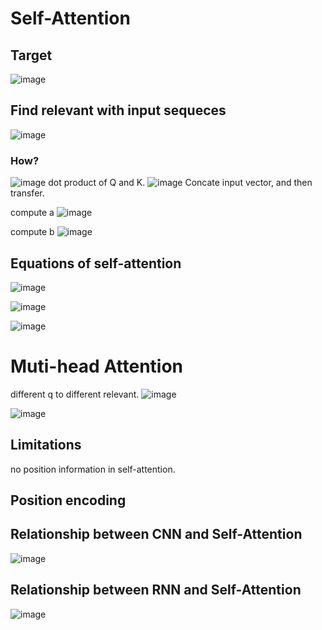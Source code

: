 # Self-Attention
## Target
![image](https://user-images.githubusercontent.com/94330800/144342859-736956fd-cc97-4b3e-a04d-380f76235008.png)
## Find relevant with input sequeces
![image](https://user-images.githubusercontent.com/94330800/144341422-a27f6745-0cdb-4632-8e2e-e53421e7ad7c.png)
### How?
![image](https://user-images.githubusercontent.com/94330800/144341622-769e8bb0-4f9b-4379-b88d-93e4706a3869.png)
dot product of Q and K.
![image](https://user-images.githubusercontent.com/94330800/144341676-a901a948-3432-4ee2-9f50-7a24979fdadf.png)
Concate input vector, and then transfer.

compute a
![image](https://user-images.githubusercontent.com/94330800/144342399-648085ba-4982-4c00-96cd-75d0526d2778.png)

compute b
![image](https://user-images.githubusercontent.com/94330800/144342738-fa0f41af-9c46-481f-b7e1-35ed4331c57d.png)

## Equations of self-attention

![image](https://user-images.githubusercontent.com/94330800/144343723-c315ce19-bd30-4012-8cd4-aa24aaf34dd5.png)

![image](https://user-images.githubusercontent.com/94330800/144343911-9b0cfead-cbf2-4519-806a-586632f41b74.png)

![image](https://user-images.githubusercontent.com/94330800/144344097-df3e9967-c3c5-408e-b15d-485843e00760.png)


# Muti-head Attention
different q to different relevant.
![image](https://user-images.githubusercontent.com/94330800/144344877-a882dcb2-74db-46a8-a50c-21abdcd8794b.png)

![image](https://user-images.githubusercontent.com/94330800/144344936-3d6f98fc-e98d-4379-891a-f2d173a04632.png)

## Limitations
no position information in self-attention.

## Position encoding

## Relationship between CNN and Self-Attention
![image](https://user-images.githubusercontent.com/94330800/144346126-c694f2d9-9ebd-45c0-8b89-fccb50d2f4c1.png)
## Relationship between RNN and Self-Attention
![image](https://user-images.githubusercontent.com/94330800/144346866-883b939c-a3e8-4fb1-8cb0-6edc49bce05c.png)

